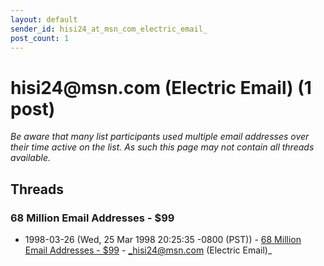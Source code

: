 ```yaml
---
layout: default
sender_id: hisi24_at_msn_com_electric_email_
post_count: 1
---
```


# hisi24<span>@</span>msn.com (Electric Email) (1 post)

_Be aware that many list participants used multiple email addresses over their time active on the list. As such this page may not contain all threads available._

## Threads

### 68 Million Email Addresses - $99
+ 1998-03-26 (Wed, 25 Mar 1998 20:25:35 -0800 (PST)) - [68 Million Email Addresses - $99](/archive/1998/03/dc83ca5a5e4c9aab07918a32af3760a4d2654eb1c8ce5fb80c10ad6bff25879f) - _hisi24@msn.com (Electric Email)_

